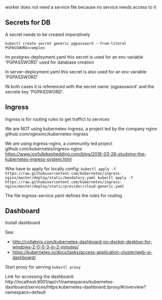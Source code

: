 worker does not need a service file because no service needs access to it


## Secrets for DB

A secret needs to be created imperatively

`kubectl create secret generic pgpassword --from-literal PGPASSWORD=complex`

Im postgres-deployment.yaml this secret is used for an env variable 'PGPASSWORD' used for database creation 

In server-deployment.yaml this secret is also used for an env variable 'PGPASSWORD' 

IN both cases it is referenced with the secret name 'pgpassword' and the secrete key 'PGPASSWORD'.
 
 
 ## Ingress

Ingress is for routing rules to get traffict to services

We are NOT using kubernetes-ingress, a project led by the company nginx
github.com/nginxinc/kubernetes-ingress

 
 
 
We are using ingress-nginx, a community led project
github.com/kubernetes/ingress-nginx
https://www.joyfulbikeshedding.com/blog/2018-03-26-studying-the-kubernetes-ingress-system.html

Whe have to apply for locally config:
`
kubectl apply -f https://raw.githubusercontent.com/kubernetes/ingress-nginx/master/deploy/static/mandatory.yaml
kubectl apply -f https://raw.githubusercontent.com/kubernetes/ingress-nginx/master/deploy/static/provider/cloud-generic.yaml
` 

The file ingress-service.yaml defines the rules for routing



## Dashboard 

Install dashboard 

See:
* http://collabnix.com/kubernetes-dashboard-on-docker-desktop-for-windows-2-0-0-3-in-2-minutes/
* https://kubernetes.io/docs/tasks/access-application-cluster/web-ui-dashboard/


Start proxy for serving 
`kubectl proxy`

Link for accessing the dashboard: 
http://localhost:8001/api/v1/namespaces/kubernetes-dashboard/services/https:kubernetes-dashboard:/proxy/#/overview?namespace=default



 
 
